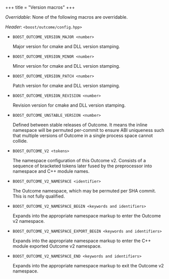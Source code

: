 +++
title = "Version macros"
+++

*Overridable*: None of the following macros are overridable.

*Header*: `<boost/outcome/config.hpp>`

- <a name="version-major"></a>`BOOST_OUTCOME_VERSION_MAJOR <number>`

    Major version for cmake and DLL version stamping.
 
- <a name="version-minor"></a>`BOOST_OUTCOME_VERSION_MINOR <number>`

    Minor version for cmake and DLL version stamping.

- <a name="version-patch"></a>`BOOST_OUTCOME_VERSION_PATCH <number>`

    Patch version for cmake and DLL version stamping.
 
- <a name="version-revision"></a>`BOOST_OUTCOME_VERSION_REVISION <number>`

    Revision version for cmake and DLL version stamping.

- <a name="unstable-version"></a>`BOOST_OUTCOME_UNSTABLE_VERSION <number>`

    Defined between stable releases of Outcome. It means the inline namespace will be permuted per-commit to ensure ABI uniqueness such that multiple versions of Outcome in a single process space cannot collide.

- <a name="v2"></a>`BOOST_OUTCOME_V2 <tokens>`

    The namespace configuration of this Outcome v2. Consists of a sequence of bracketed tokens later fused by the preprocessor into namespace and C++ module names.
    
- <a name="v2-namespace"></a>`BOOST_OUTCOME_V2_NAMESPACE <identifier>`

    The Outcome namespace, which may be permuted per SHA commit. This is not fully qualified.

- <a name="v2-namespace-begin"></a>`BOOST_OUTCOME_V2_NAMESPACE_BEGIN <keywords and identifiers>`

    Expands into the appropriate namespace markup to enter the Outcome v2 namespace.

- <a name="v2-namespace-export-begin"></a>`BOOST_OUTCOME_V2_NAMESPACE_EXPORT_BEGIN <keywords and identifiers>`

    Expands into the appropriate namespace markup to enter the C++ module exported Outcome v2 namespace.

- <a name="v2-namespace-end"></a>`BOOST_OUTCOME_V2_NAMESPACE_END <keywords and identifiers>`

    Expands into the appropriate namespace markup to exit the Outcome v2 namespace.

